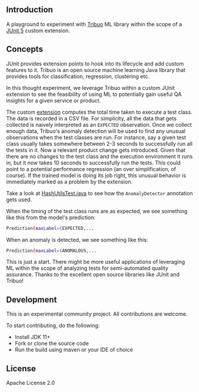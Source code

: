 ## Introduction
A playground to experiment with [Tribuo](https://tribuo.org) ML library within the scope of a [JUnit 5](https://junit.org) custom extension.  

## Concepts
JUnit provides extension points to hook into its lifecycle and add custom features to it. Tribuo is an open source machine learning Java library that provides tools for classification, regression, clustering etc. 

In this thought experiment, we leverage Tribuo within a custom JUnit extension to see the feasibility of using ML to potentially gain useful QA insights for a given service or product. 

The custom [extension](src/main/java/io/github/udaychandra/jt/JTExtension.java) computes the total time taken to execute a test class. The data is recorded in a CSV file. For simplicity, all the data that gets collected is naively interpreted as an `EXPECTED` observation. Once we collect enough data, Tribuo's anomaly detection will be used to find any unusual observations when the test classes are run. For instance, say a given test class usually takes somewhere between 2-3 seconds to successfully run all the tests in it. Now a relevant product change gets introduced. Given that there are no changes to the test class and the execution environment it runs in, but it now takes 10 seconds to successfully run the tests. This could point to a potential performance regression (an over simplification, of course). If the trained model is doing its job right, this unusual behavior is immediately marked as a problem by the extension.  

Take a look at [HashUtilsTest.java](src/test/java/io/github/udaychandra/jt/HashUtilsTest.java) to see how the `AnomalyDetector` annotation gets used.

When the timing of the test class runs are as expected, we see something like this from the model's prediction:
```bash
Prediction(maxLabel=(EXPECTED,...
```

When an anomaly is detected, we see something like this:
```bash
Prediction(maxLabel=(ANOMALOUS,...
```

This is just a start. There might be more useful applications of leveraging ML within the scope of analyzing tests for semi-automated quality assurance. Thanks to the excellent open source libraries like JUnit and Tribuo!   

## Development
This is an experimental community project. All contributions are welcome.

To start contributing, do the following:
* Install JDK 11+
* Fork or clone the source code
* Run the build using maven or your IDE of choice

## License
Apache License 2.0
